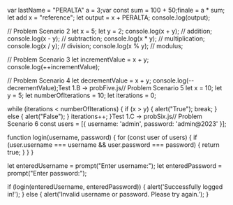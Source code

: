 var lastName = "PERALTA" a = 3;var
const sum = 100 + 50;finale = a * sum;
let add x = "reference";
let output = x + PERALTA;
console.log(output);

// Problem Scenario 2
let x = 5;
let y = 2;
console.log(x + y); // addition;
console.log(x - y); // subtraction;
console.log(x * y); // multiplication;
console.log(x / y); // division;
console.log(x % y); // modulus;

// Problem Scenario 3
let incrementValue = x + y;
console.log(++incrementValue);

// Problem Scenario 4
let decrementValue = x + y;
console.log(--decrementValue);Test 1.B → probFive.js// Problem Scenario 5
let x = 10;
let y = 5;
let numberOfIterations = 10;
let iterations = 0;

while (iterations < numberOfIterations) {
    if (x > y) {
        alert("True");
        break;
    } else {
        alert("False");
    }
    iterations++;
}Test 1.C → probSix.js// Problem Scenario 6
const users = [{ username: 'admin', password: 'admin@2023' }];

function login(username, password) {
    for (const user of users) {
        if (user.username === username && user.password === password) {
            return true;
        }
    }
}

let enteredUsername = prompt("Enter username:");
let enteredPassword = prompt("Enter password:");

if (login(enteredUsername, enteredPassword)) {
    alert('Successfully logged in!');
} else {
    alert('Invalid username or password. Please try again.');
}
